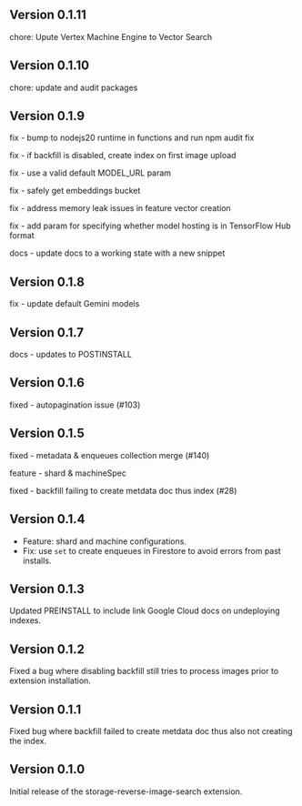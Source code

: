 ## Version 0.1.11

chore: Upute Vertex Machine Engine to Vector Search

## Version 0.1.10

chore: update and audit packages

## Version 0.1.9

fix - bump to nodejs20 runtime in functions and run npm audit fix

fix - if backfill is disabled, create index on first image upload

fix - use a valid default MODEL_URL param

fix - safely get embeddings bucket

fix - address memory leak issues in feature vector creation

fix - add param for specifying whether model hosting is in TensorFlow Hub format

docs - update docs to a working state with a new snippet

## Version 0.1.8

fix - update default Gemini models

## Version 0.1.7

docs - updates to POSTINSTALL

## Version 0.1.6

fixed - autopagination issue (#103)

## Version 0.1.5

fixed - metadata & enqueues collection merge (#140)

feature - shard & machineSpec

fixed - backfill failing to create metdata doc thus index (#28)

## Version 0.1.4

- Feature: shard and machine configurations.
- Fix: use `set` to create enqueues in Firestore to avoid errors from past installs.

## Version 0.1.3

Updated PREINSTALL to include link Google Cloud docs on undeploying indexes.

## Version 0.1.2

Fixed a bug where disabling backfill still tries to process images prior to extension installation.

## Version 0.1.1

Fixed bug where backfill failed to create metdata doc thus also not creating the index.

## Version 0.1.0

Initial release of the storage-reverse-image-search extension.
